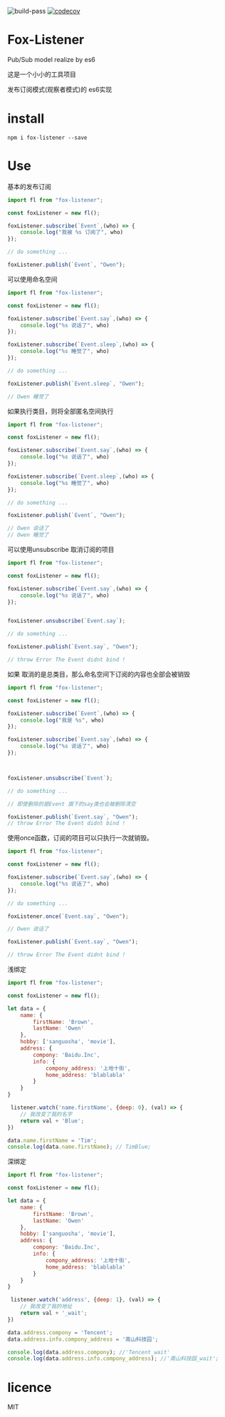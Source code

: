 ![build-pass](https://api.travis-ci.org/NumerHero/fox-listener.svg?branch=master) [![codecov](https://codecov.io/gh/NumerHero/fox-listener/branch/master/graph/badge.svg)](https://codecov.io/gh/NumerHero/fox-listener)

# Fox-Listener 

Pub/Sub model realize by es6

这是一个小小的工具项目

发布订阅模式(观察者模式)的 es6实现


# install

```
npm i fox-listener --save
```

# Use

基本的发布订阅

```js
import fl from "fox-listener";

const foxListener = new fl();

foxListener.subscribe(`Event`,(who) => {
    console.log("我被 %s 订阅了", who)
});

// do something ...

foxListener.publish(`Event`, "Owen");
```

可以使用命名空间

```js
import fl from "fox-listener";

const foxListener = new fl();

foxListener.subscribe(`Event.say`,(who) => {
    console.log("%s 说话了", who)
});

foxListener.subscribe(`Event.sleep`,(who) => {
    console.log("%s 睡觉了", who)
});

// do something ...

foxListener.publish(`Event.sleep`, "Owen");

// Owen 睡觉了
```

如果执行类目，则将全部匿名空间执行

```js
import fl from "fox-listener";

const foxListener = new fl();

foxListener.subscribe(`Event.say`,(who) => {
    console.log("%s 说话了", who)
});

foxListener.subscribe(`Event.sleep`,(who) => {
    console.log("%s 睡觉了", who)
});

// do something ...

foxListener.publish(`Event`, "Owen");

// Owen 说话了
// Owen 睡觉了
```

可以使用unsubscribe 取消订阅的项目

```js
import fl from "fox-listener";

const foxListener = new fl();

foxListener.subscribe(`Event.say`,(who) => {
    console.log("%s 说话了", who)
});


foxListener.unsubscribe(`Event.say`);

// do something ...

foxListener.publish(`Event.say`, "Owen");

// throw Error The Event didnt bind !
```

如果 取消的是总类目，那么命名空间下订阅的内容也全部会被销毁

```js
import fl from "fox-listener";

const foxListener = new fl();

foxListener.subscribe(`Event`,(who) => {
    console.log("我是 %s", who)
});

foxListener.subscribe(`Event.say`,(who) => {
    console.log("%s 说话了", who)
});



foxListener.unsubscribe(`Event`);

// do something ...

// 即使删除的是Event 旗下的say类也会被删除清空

foxListener.publish(`Event.say`, "Owen");
// throw Error The Event didnt bind !
```


使用once函数，订阅的项目可以只执行一次就销毁。

```js
import fl from "fox-listener";

const foxListener = new fl();

foxListener.subscribe(`Event.say`,(who) => {
    console.log("%s 说话了", who)
});

// do something ...

foxListener.once(`Event.say`, "Owen");

// Owen 说话了

foxListener.publish(`Event.say`, "Owen");

// throw Error The Event didnt bind !
```

浅绑定
```js
import fl from "fox-listener";

const foxListener = new fl();

let data = {
    name: {
        firstName: 'Brown',
        lastName: 'Owen'
    },
    hobby: ['sanguosha', 'movie'],
    address: {
        compony: 'Baidu.Inc',
        info: {
            compony_address: '上地十街',
            home_address: 'blablabla'
        }
    }
}

 listener.watch('name.firstName', {deep: 0}, (val) => {
    // 我改变了我的名字
    return val + 'Blue';
})

data.name.firstName = 'Tim';
console.log(data.name.firstName); // TimBlue;
```

深绑定
```js
import fl from "fox-listener";

const foxListener = new fl();

let data = {
    name: {
        firstName: 'Brown',
        lastName: 'Owen'
    },
    hobby: ['sanguosha', 'movie'],
    address: {
        compony: 'Baidu.Inc',
        info: {
            compony_address: '上地十街',
            home_address: 'blablabla'
        }
    }
}

 listener.watch('address', {deep: 1}, (val) => {
    // 我改变了我的地址
    return val + '_wait';
})

data.address.compony = 'Tencent';
data.address.info.compony_address = '南山科技园';

console.log(data.address.compony); //'Tencent_wait'
console.log(data.address.info.compony_address); //'南山科技园_wait';
```

# licence

MIT